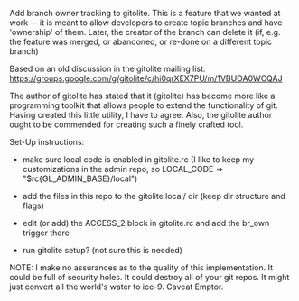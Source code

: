 Add branch owner tracking to gitolite.  This is a feature that we wanted at
work -- it is meant to allow developers to create topic branches and have
'ownership' of them.  Later, the creator of the branch can delete it (if, e.g.
the feature was merged, or abandoned, or re-done on a different topic branch)

Based on an old discussion in the gitolite mailing list: https://groups.google.com/g/gitolite/c/hi0qrXEX7PU/m/1VBUOA0WCQAJ

The author of gitolite has stated that it (gitolite) has become more like a
programming toolkit that allows people to extend the functionality of git.
Having created this little utility, I have to agree.  Also, the gitolite author
ought to be commended for creating such a finely crafted tool.

Set-Up instructions:

  * make sure local code is enabled in gitolite.rc (I like to keep my customizations in the admin repo, so LOCAL_CODE => "$rc{GL_ADMIN_BASE}/local")

  * add the files in this repo to the gitolite local/ dir (keep dir structure and flags)

  * edit (or add) the ACCESS_2 block in gitolite.rc and add the br_own trigger there

  * run gitolite setup? (not sure this is needed)


NOTE: I make no assurances as to the quality of this implementation.  It could
be full of security holes.  It could destroy all of your git repos. It might
just convert all the world's water to ice-9. Caveat Emptor.

